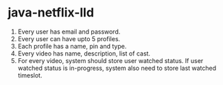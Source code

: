 # java-netflix-lld
1. Every user has email and password.
2. Every user can have upto 5 profiles.
3. Each profile has a name, pin and type.
4. Every video has name, description, list of cast.
5. For every video, system should store user watched status. If user watched status is in-progress, system also need to store last watched timeslot.
